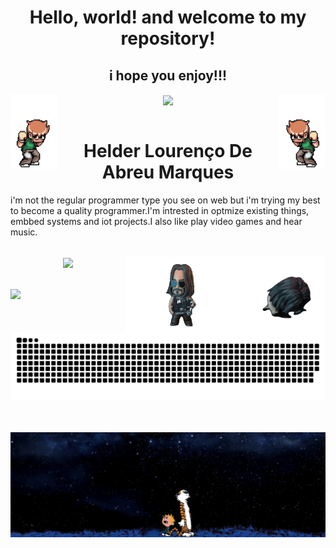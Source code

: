<h1 align="center">Hello, world! and welcome to my repository!</h1>
<h2 align="center">i hope you enjoy!!!</h2>

 
  

  <a href="https://github.com/F1reFinger"></a>
   <div align="center">
   <img align="left" alt="GIF" width="74em" height="120em" src="./images/scott.gif"/>
   <img align="center" height="180em" src="https://github-readme-stats.vercel.app/api?username=F1reFinger&show_icons=true&theme=merko&include_all_commits=true&count_private=true"/>
    <img align="right" alt="GIF" width="74em" height="120em" src="./images/rotated.gif"/>
  </div>
   <br>
  <h1 align=center>Helder Lourenço De Abreu Marques</h1>
  <p>i'm not the regular programmer type you see on web but i'm trying my best to become a quality programmer.I'm intrested in optmize existing things, embbed systems and iot projects.I also like play video games and hear music.</p>
  <br>
  <div align="center">
   <img align="right" alt="GIF" width="140em" height="120em" src="./images/jonis-unscreen.gif"/>
   <img align="center" height="180em" src="https://github-readme-stats.vercel.app/api/top-langs/?username=F1reFinger&layout=compact&langs_count=7&theme=merko"/>
   <img align="right" alt="GIF" width="180em" height="120em" src="./images/breathtaking-unscreen.gif"/>
  </div>



<br>
<br>

<div> 
  <a href="https://www.linkedin.com/in/helder-lourenço-de-abreu-marques-b02093226/" target="_blank"><img src="https://img.shields.io/badge/-LinkedIn-%230077B5?style=for-the-badge&logo=linkedin&logoColor=white"></a> 
 
  ![Snake animation](https://github.com/F1reFinger/F1reFinger/blob/output/github-contribution-grid-snake.svg)
 
</div>
  <br>
  <br>
  <div style="margin-left: 50">
  <img align="center" alt="jpg" src="./images/50042.jpg"/>
</div>

